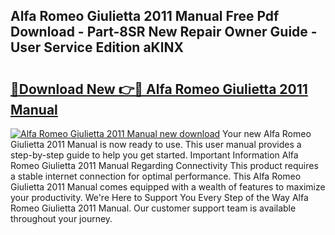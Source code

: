 ## Alfa Romeo Giulietta 2011 Manual Free Pdf Download - Part-8SR New Repair Owner Guide - User Service Edition aKlNX

# <h2><a href="http://cf26510.oget.top/?id=Alfa+Romeo+Giulietta+2011+Manual">🔗Download New 👉🔴 Alfa Romeo Giulietta 2011 Manual</a></h2>

[![Alfa Romeo Giulietta 2011 Manual new download](https://i.imgur.com/5g1atiW.png)](http://cf26510.oget.top/?id=Alfa+Romeo+Giulietta+2011+Manual)
Your new Alfa Romeo Giulietta 2011 Manual is now ready to use. This user manual provides a step-by-step guide to help you get started. Important Information Alfa Romeo Giulietta 2011 Manual Regarding Connectivity This product requires a stable internet connection for optimal performance. This Alfa Romeo Giulietta 2011 Manual comes equipped with a wealth of features to maximize your productivity. We're Here to Support You Every Step of the Way Alfa Romeo Giulietta 2011 Manual. Our customer support team is available throughout your journey.
